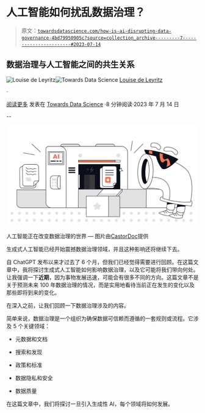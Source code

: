 # 人工智能如何扰乱数据治理？

> 原文：[`towardsdatascience.com/how-is-ai-disrupting-data-governance-4bd79950905c?source=collection_archive---------7-----------------------#2023-07-14`](https://towardsdatascience.com/how-is-ai-disrupting-data-governance-4bd79950905c?source=collection_archive---------7-----------------------#2023-07-14)

## 数据治理与人工智能之间的共生关系

[](https://medium.com/@louise.de.leyritz?source=post_page-----4bd79950905c--------------------------------)![Louise de Leyritz](https://medium.com/@louise.de.leyritz?source=post_page-----4bd79950905c--------------------------------)[](https://towardsdatascience.com/?source=post_page-----4bd79950905c--------------------------------)![Towards Data Science](https://towardsdatascience.com/?source=post_page-----4bd79950905c--------------------------------) [Louise de Leyritz](https://medium.com/@louise.de.leyritz?source=post_page-----4bd79950905c--------------------------------)

·

[阅读更多](https://medium.com/m/signin?actionUrl=https%3A%2F%2Fmedium.com%2F_%2Fsubscribe%2Fuser%2Fa926de8a6b3f&operation=register&redirect=https%3A%2F%2Ftowardsdatascience.com%2Fhow-is-ai-disrupting-data-governance-4bd79950905c&user=Louise+de+Leyritz&userId=a926de8a6b3f&source=post_page-a926de8a6b3f----4bd79950905c---------------------post_header-----------) 发表在 [Towards Data Science](https://towardsdatascience.com/?source=post_page-----4bd79950905c--------------------------------) ·8 分钟阅读·2023 年 7 月 14 日[](https://medium.com/m/signin?actionUrl=https%3A%2F%2Fmedium.com%2F_%2Fvote%2Ftowards-data-science%2F4bd79950905c&operation=register&redirect=https%3A%2F%2Ftowardsdatascience.com%2Fhow-is-ai-disrupting-data-governance-4bd79950905c&user=Louise+de+Leyritz&userId=a926de8a6b3f&source=-----4bd79950905c---------------------clap_footer-----------)

--

[](https://medium.com/m/signin?actionUrl=https%3A%2F%2Fmedium.com%2F_%2Fbookmark%2Fp%2F4bd79950905c&operation=register&redirect=https%3A%2F%2Ftowardsdatascience.com%2Fhow-is-ai-disrupting-data-governance-4bd79950905c&source=-----4bd79950905c---------------------bookmark_footer-----------)![](img/adc2e87b3b3b3ed7193888e77526102b.png)

人工智能正在改变数据治理的世界 — 图片由[CastorDoc](http://castordoc.com)提供

生成式人工智能已经开始震撼数据治理领域，并且这种影响还将继续下去。

自 ChatGPT 发布以来才过去了 6 个月，但我们已经觉得需要进行回顾。在这篇文章中，我将探讨生成式人工智能如何影响数据治理，以及它可能将我们带向何处。让我强调一下**近期**，因为事物发展迅速，可能会有很多不同的方向。这篇文章不是关于预测未来 100 年数据治理的情况，而是实用地看待当前正在发生的变化以及那些即将到来的变化。

在深入之前，让我们回顾一下数据治理涉及的内容。

简单来说，数据治理是一个组织为确保数据可信赖而遵循的一套规则或流程。它涉及 5 个关键领域：

+   元数据和文档

+   搜索和发现

+   政策和标准

+   数据隐私和安全

+   数据质量

在这篇文章中，我们将探讨一旦引入生成性 AI，每个领域将如何发展。

